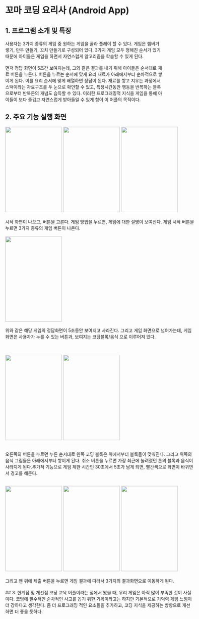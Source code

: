 꼬마 코딩 요리사 (Android App)
================

## 1. 프로그램 소개 및 특징
사용자는 3가지 종류의 게임 중 원하는 게임을 골라 플레이 할 수 있다. 게임은 햄버거 쌓기, 만두 만들기, 꼬치 만들기로 구성되어 있다. 3가지 게임 모두 정해진 순서가 있기 때문에 아이들은 게임을 하면서 자연스럽게 알고리즘을 학습할 수 있게 된다.  
<br/>
먼저 정답 화면이 5초간 보여지는데, 그와 같은 결과를 내기 위해 아이들은 순서대로 재료 버튼을 누른다. 버튼을 누르는 순서에 맞게 요리 재료가 아래에서부터 순차적으로 쌓이게 된다. 이를 요리 순서에 맞게 배열하면 정답이 된다. 재료를 쌓고 지우는 과정에서 스택이라는 자료구조를 두 눈으로 확인할 수 있고, 특정시간동안 행동을 반복하는 블록으로부터 반복문의 개념도 습득할 수 있다. 이러한 프로그래밍적 지식을 게임을 통해 아이들이 보다 즐겁고 자연스럽게 받아들일 수 있게 함이 이 어플의 목적이다. 


## 2. 주요 기능 실행 화면


<div class="parent" style="width: 600px; height: 250px;">
    <div class="child"img width="250" height="250" src="https://user-images.githubusercontent.com/37864097/92612262-ac9af580-f2f4-11ea-8e46-9cf094215a5a.png">
</div>
<img width="180" height="270" src="https://user-images.githubusercontent.com/37864097/92998182-5aa3db00-f553-11ea-8039-945e6c8eb4ce.png">
<img width="180" height="270" src="https://user-images.githubusercontent.com/37864097/92998183-5bd50800-f553-11ea-907a-961af9044550.png">
<img width="180" height="270" src="https://user-images.githubusercontent.com/37864097/93021151-3bbd4b80-f61c-11ea-97f1-24b7b48c06da.png">
<br/><br/>
시작 화면이 나오고, 버튼을 고른다. 게임 방법을 누르면, 게임에 대한 설명이 보여진다. 게임 시작 버튼을 누르면 3가지 종류의 게임 버튼이 나온다.
<br/><br/>
<img width="180" height="270" src="https://user-images.githubusercontent.com/37864097/93021152-3bbd4b80-f61c-11ea-95e0-21789140493c.png">
<br/><br/>
 위와 같은 해당 게임의 정답화면이 5초동안 보여지고 사라진다. 그리고 게임 화면으로 넘어가는데, 게임 화면은 사용자가 누를 수 있는 버튼과, 보여지는 코딩블록/음식 으로 이루어져 있다.   
    
<br/><br/>
<img width="180" height="270" src="https://user-images.githubusercontent.com/37864097/93021154-3c55e200-f61c-11ea-8ad6-077e164c4efb.png">
<img width="180" height="270" src="https://user-images.githubusercontent.com/37864097/93021155-3c55e200-f61c-11ea-8db7-0b2a87640256.png">
<br/><br/>
  
오른쪽의 버튼을 누르면 누른 순서대로 왼쪽 코딩 블록은 위에서부터 블록들이 맞춰진다. 그리고 위쪽의 음식 그림들은 아래에서부터 쌓이게 된다. 취소 버튼을 누르면 가장 최근에 눌려졌던 튼의 블록과 음식이 사라지게 된다.추가적 기능으로 게임 제한 시간인 30초에서 5초가 남게 되면, 빨간색으로 화면이 바뀌면서 경고를 해준다.
<br/><br/>
<div class="parent" style="width: 600px; height: 250px;">
    <div class="child"img width="250" height="250" src="https://user-images.githubusercontent.com/37864097/92612262-ac9af580-f2f4-11ea-8e46-9cf094215a5a.png">
</div>
<img width="180" height="270" src="https://user-images.githubusercontent.com/37864097/93021156-3cee7880-f61c-11ea-814b-dfe1872d67f3.png">
<img width="180" height="270" src="https://user-images.githubusercontent.com/37864097/93021157-3cee7880-f61c-11ea-9c2d-3e31a3bc9290.png">    
<img width="180" height="270" src="https://user-images.githubusercontent.com/37864097/93021149-3a8c1e80-f61c-11ea-830f-9ec203a17bf0.png"><br/><br/>
그리고 맨 위에 제출 버튼을 누르면 게임 결과에 따라서 3가지의 결과화면으로 이동하게 된다.
<br/><br/>
## 3. 한계점 및 개선점
코딩 교육 어플이라는 점에서 봤을 때, 우리 게임은 아직 많이 부족한 것이 사실이다. 코딩에 필수적인 순차적인 사고를 돕기 위한 기획이라고는 하지만 기본적으로 기억력 게임 느낌이 더 강하다고 생각한다. 좀 더 프로그래밍 적인 요소들을 추가하고, 코딩 지식을 제공하는 방향으로 개선하면 더 좋을 듯하다.  
